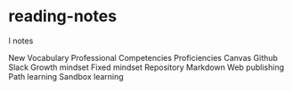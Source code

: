 # reading-notes
I notes


New Vocabulary
Professional Competencies
Proficiencies
Canvas
Github
Slack
Growth mindset
Fixed mindset
Repository
Markdown
Web publishing
Path learning
Sandbox learning
